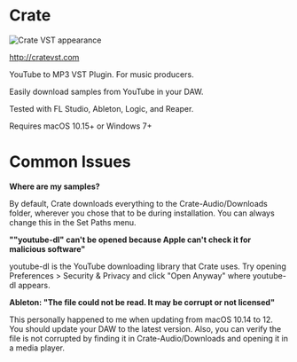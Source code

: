 # Crate

![Crate VST appearance](https://www.cratevst.com/img/demo.png)

http://cratevst.com

YouTube to MP3 VST Plugin. For music producers.

Easily download samples from YouTube in your DAW.

Tested with FL Studio, Ableton, Logic, and Reaper.



Requires macOS 10.15+ or Windows 7+

# Common Issues

**Where are my samples?**

By default, Crate downloads everything to the Crate-Audio/Downloads folder, wherever you chose that to be during installation. You can always change this in the Set Paths menu.

**""youtube-dl" can't be opened because Apple can't check it for malicious software"**

youtube-dl is the YouTube downloading library that Crate uses. Try opening Preferences > Security & Privacy and click "Open Anyway" where youtube-dl appears.

**Ableton: "The file could not be read. It may be corrupt or not licensed"**

This personally happened to me when updating from macOS 10.14 to 12. You should update your DAW to the latest version. Also, you can verify the file is not corrupted by finding it in Crate-Audio/Downloads and opening it in a media player.
